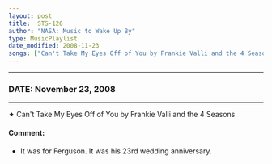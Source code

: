 ```yaml
---
layout: post
title:  STS-126
author: "NASA: Music to Wake Up By"
type: MusicPlaylist
date_modified: 2008-11-23
songs: ["Can't Take My Eyes Off of You by Frankie Valli and the 4 Seasons"]
---
```


----
### DATE: November 23, 2008
----
✦ Can't Take My Eyes Off of You by Frankie Valli and the 4 Seasons

#### Comment:
* It was for Ferguson. It was his 23rd wedding anniversary.



<br/>
<center>
	<a target="_blank"
	   href="https://twitter.com/intent/tweet?hashtags=Space,NASA,Playlist,NASAWakeupCalls,SpaceProgram&text={{ page.author}}, '{{ page.songs.first }}' {{ page.title }}, {{ page.date | date: '%B %d, %Y' }}. {{ site.url }}{{ page.url }} @nasawakeupcalls">
	   <i class="fab fa-twitter" alt="Tweet this page" style="font-size: 1.3em;"></i>
	</a>
	&nbsp; 	<i class="fas fa-user-astronaut" style="font-size: 1.5em;"></i> &nbsp;
    <a type="amzn" search="'Can't Take My Eyes Off of You by Frankie Valli and the 4 Seasons'" category="popular music">
        <i class="fab fa-amazon" style="font-size: 1.3em;"></i>
    </a>
</center>

